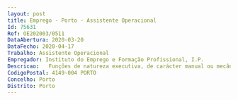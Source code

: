 ```yaml
--- 
layout: post
title: Emprego - Porto - Assistente Operacional
Id: 75631
Ref: OE202003/0511
DataAbertura: 2020-03-20
DataFecho: 2020-04-17
Trabalho: Assistente Operacional
Empregador: Instituto do Emprego e Formação Profissional, I.P.
Descricao:   Funções de natureza executiva, de carácter manual ou mecânico, enquadradas em diretivas gerais e bem definidas e com graus de complexidade variáveis   Execução de tarefas de apoio elementares indispensáveis ao funcionamento dos órgãos e serviços, podendo comportar esforço físico   Responsabilidade sobre os equipamentos sobre a sua guarda e pela sua correta utilização, procedendo, quando necessário, à manutenção e reparação dos mesmos   Conduz viaturas ligeiras de passageiros ou mercadorias garantindo a segurança e normalidade da marcha   Orienta e colabora na carga, arrumação e descarga do veículo que conduz tendo em atenção a natureza das mercadorias e o percursos a realizar   Assegura o bom estado de funcionamento da viatura procedendo à sua limpeza e zelando pela sua manutenção, lubrificação e reparação.
CodigoPostal: 4149-004 PORTO
Concelho: Porto
Distrito: Porto
--- 
```

